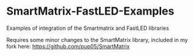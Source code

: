 SmartMatrix-FastLED-Examples
============================

Examples of integration of the Smartmatrix and FastLED libraries

Requires some minor changes to the SmartMatrix library, included in my fork here: https://github.com/pup05/SmartMatrix
